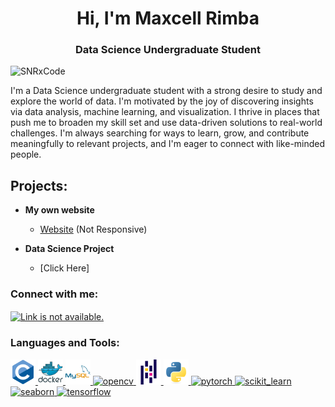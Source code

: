 <h1 align="center">Hi, I'm Maxcell Rimba</h1>

<h3 align="center">Data Science Undergraduate Student</h3>

 

<p align="left"> <img src=https://komarev.com/ghpvc/?username=SNRxCode&label=Profile%20views&color=0e75b6&style=flat alt="SNRxCode" /> </p>

<p> I'm a Data Science undergraduate student with a strong desire to study and explore the world of data. I'm motivated by the joy of discovering insights via data analysis, machine learning, and visualization. I thrive in places that push me to broaden my skill set and use data-driven solutions to real-world challenges. I'm always searching for ways to learn, grow, and contribute meaningfully to relevant projects, and I'm eager to connect with like-minded people.</p>

 

<h2>Projects:</h2>

 

- <b>My own website</b>
  - [Website](https://snrxcode.github.io/Portfolio-Webiste-V1.0) (Not Responsive)
 
- <b>Data Science Project</b>
  - [Click Here]
 


<h3 align="left">Connect with me:</h3>

<p align="left">

<a href=https://www.linkedin.com/in/maxcellrimba target="blank"><img align="center" src=https://raw.githubusercontent.com/rahuldkjain/github-profile-readme-generator/master/src/images/icons/Social/linked-in-alt.svg alt="Link is not available." height="30" width="40" /></a>

</p>

 

<h3 align="left">Languages and Tools:</h3>

<p align="left"> 
 <a href=https://www.cprogramming.com/ target="_blank" rel="noreferrer"> 
  <img src=https://raw.githubusercontent.com/devicons/devicon/master/icons/c/c-original.svg alt="c" width="40" height="40"/> </a> 
 <a href=https://www.docker.com/ target="_blank" rel="noreferrer"> <img src=https://raw.githubusercontent.com/devicons/devicon/master/icons/docker/docker-original-wordmark.svg alt="docker" width="40" height="40"/> </a> 
 <a href=https://www.mysql.com/ target="_blank" rel="noreferrer"> <img src=https://raw.githubusercontent.com/devicons/devicon/master/icons/mysql/mysql-original-wordmark.svg alt="mysql" width="40" height="40"/> </a> 
 <a href=https://opencv.org/ target="_blank" rel="noreferrer"> <img src=https://www.vectorlogo.zone/logos/opencv/opencv-icon.svg alt="opencv" width="40" height="40"/> </a> 
 <a href=https://pandas.pydata.org/ target="_blank" rel="noreferrer"> <img src=https://raw.githubusercontent.com/devicons/devicon/2ae2a900d2f041da66e950e4d48052658d850630/icons/pandas/pandas-original.svg alt="pandas" width="40" height="40"/> </a> 
 <a href=https://www.python.org target="_blank" rel="noreferrer"> <img src=https://raw.githubusercontent.com/devicons/devicon/master/icons/python/python-original.svg alt="python" width="40" height="40"/> </a> 
 <a href=https://pytorch.org/ target="_blank" rel="noreferrer"> <img src=https://www.vectorlogo.zone/logos/pytorch/pytorch-icon.svg alt="pytorch" width="40" height="40"/> </a> <a href=https://scikit-learn.org/ target="_blank" rel="noreferrer"> <img src=https://upload.wikimedia.org/wikipedia/commons/0/05/Scikit_learn_logo_small.svg alt="scikit_learn" width="40" height="40"/> </a> <a href=https://seaborn.pydata.org/ target="_blank" rel="noreferrer"> <img src=https://seaborn.pydata.org/_images/logo-mark-lightbg.svg alt="seaborn" width="40" height="40"/> </a> 
 <a href=https://www.tensorflow.org target="_blank" rel="noreferrer"> <img src=https://www.vectorlogo.zone/logos/tensorflow/tensorflow-icon.svg alt="tensorflow" width="40" height="40"/> </a> </p>
